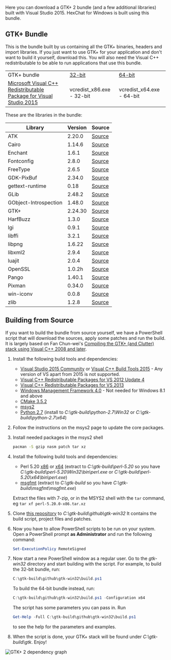 Here you can download a GTK+ 2 bundle (and a few additional libraries) built with Visual Studio 2015. HexChat for Windows is built using this bundle.


## GTK+ Bundle

This is the bundle built by us containing all the GTK+ binaries, headers and import libraries. If you just want to use GTK+ for your application and don't want to build it yourself, download this. You will also need the Visual C++ redistributable to be able to run applications that use this bundle.


<table>
    <tr>
        <td>GTK+ bundle</td>
        <td><a href="https://dl.hexchat.net/gtk-win32/vc14/x86/gtk-Win32.7z">32-bit</a></td>
        <td><a href="https://dl.hexchat.net/gtk-win32/vc14/x64/gtk-x64.7z">64-bit</a></td>
    </tr>
    <tr>
        <td><a href="https://www.microsoft.com/en-us/download/details.aspx?id=48145">Microsoft Visual C++ Redistributable Package for Visual Studio 2015</a></td>
        <td>vcredist_x86.exe - 32-bit</a></td>
        <td>vcredist_x64.exe - 64-bit</a></td>
    </tr>
</table>

These are the libraries in the bundle:

| Library                | Version        | Source
| ---------------------- | -------------- | ------
| ATK                    | 2.20.0         | [Source](https://dl.hexchat.net/gtk-win32/src/atk-2.20.0.tar.xz)
| Cairo                  | 1.14.6         | [Source](https://dl.hexchat.net/gtk-win32/src/cairo-1.14.6.tar.xz)
| Enchant                | 1.6.1          | [Source](https://dl.hexchat.net/gtk-win32/src/enchant-1.6.1.tar.xz)
| Fontconfig             | 2.8.0          | [Source](https://dl.hexchat.net/gtk-win32/src/fontconfig-2.8.0.tar.gz)
| FreeType               | 2.6.5          | [Source](https://dl.hexchat.net/gtk-win32/src/freetype-2.6.5.tar.bz2)
| GDK-PixBuf             | 2.34.0         | [Source](https://dl.hexchat.net/gtk-win32/src/gdk-pixbuf-2.34.0.tar.xz)
| gettext-runtime        | 0.18           | [Source](https://dl.hexchat.net/gtk-win32/src/gettext-vc100-0.18-src.tar.bz2)
| GLib                   | 2.48.2         | [Source](https://dl.hexchat.net/gtk-win32/src/glib-2.48.2.tar.xz)
| GObject-Introspection  | 1.48.0         | [Source](https://dl.hexchat.net/gtk-win32/src/gobject-introspection-1.48.0.tar.xz)
| GTK+                   | 2.24.30        | [Source](https://dl.hexchat.net/gtk-win32/src/gtk+-2.24.30.tar.xz)
| HarfBuzz               | 1.3.0          | [Source](https://dl.hexchat.net/gtk-win32/src/harfbuzz-1.3.0.tar.bz2)
| lgi                    | 0.9.1          | [Source](https://dl.hexchat.net/gtk-win32/src/lgi-0.9.1.tar.gz)
| libffi                 | 3.2.1          | [Source](https://dl.hexchat.net/gtk-win32/src/libffi-3.2.1.tar.gz)
| libpng                 | 1.6.22         | [Source](https://dl.hexchat.net/gtk-win32/src/libpng-1.6.22.tar.xz)
| libxml2                | 2.9.4          | [Source](https://dl.hexchat.net/gtk-win32/src/libxml2-2.9.4.tar.gz)
| luajit                 | 2.0.4          | [Source](https://dl.hexchat.net/gtk-win32/src/luajit-2.0.4.tar.gz)
| OpenSSL                | 1.0.2h         | [Source](https://dl.hexchat.net/gtk-win32/src/openssl-1.0.2h.tar.gz)
| Pango                  | 1.40.1         | [Source](https://dl.hexchat.net/gtk-win32/src/pango-1.40.1.tar.xz)
| Pixman                 | 0.34.0         | [Source](https://dl.hexchat.net/gtk-win32/src/pixman-0.34.0.tar.gz)
| win-iconv              | 0.0.8          | [Source](https://dl.hexchat.net/gtk-win32/src/win-iconv-0.0.8.tar.gz)
| zlib                   | 1.2.8          | [Source](https://dl.hexchat.net/gtk-win32/src/zlib-1.2.8.tar.xz)

## Building from Source

If you want to build the bundle from source yourself, we have a PowerShell script that will download the sources, apply some patches and run the build. It is largely based on Fan Chun-wei's [Compiling the GTK+ (and Clutter) stack using Visual C++ 2008 and later](https://wiki.gnome.org/action/show/Projects/GTK+/Win32/MSVCCompilationOfGTKStack).

1. Install the following build tools and dependencies:

    * [Visual Studio 2015 Community](http://www.visualstudio.com/downloads/download-visual-studio-vs) or [Visual C++ Build Tools 2015](http://go.microsoft.com/fwlink/?LinkId=691126) - Any version of VS apart from 2015 is not supported.
    * [Visual C++ Redistributable Packages for VS 2012 Update 4](https://www.microsoft.com/en-us/download/details.aspx?id=30679)
    * [Visual C++ Redistributable Packages for VS 2013](https://www.microsoft.com/en-us/download/details.aspx?id=40784)
    * [Windows Management Framework 4.0](https://www.microsoft.com/en-us/download/details.aspx?id=40855) - Not needed for Windows 8.1 and above
    * [CMake 3.5.2](https://cmake.org/download/)
    * [msys2](https://msys2.github.io/)
    * [Python 2.7](https://www.python.org/downloads/windows/) (install to _C:\gtk-build\python-2.7\Win32_ or _C:\gtk-build\python-2.7\x64_)

1. Follow the instructions on the msys2 page to update the core packages.

1. Install needed packages in the msys2 shell

    ```bash
    pacman -S gzip nasm patch tar xz
    ```

1. Install the following build tools and dependencies:

    * Perl 5.20 [x86](https://dl.hexchat.net/misc/perl/perl-5.20.0-x86.tar.xz) or [x64](https://dl.hexchat.net/misc/perl/perl-5.20.0-x64.tar.xz) (extract to _C:\gtk-build\perl-5.20_ so you have _C:\gtk-build\perl-5.20\Win32\bin\perl.exe_ or _C:\gtk-build\perl-5.20\x64\bin\perl.exe_)
    * [msgfmt](https://dl.hexchat.net/gtk-win32/msgfmt-0.18.1.tar.xz) (extract to _C:\gtk-build_ so you have _C:\gtk-build\msgfmt\msgfmt.exe_)

	Extract the files with 7-zip, or in the MSYS2 shell with the `tar` command, eg `tar xf perl-5.20.0-x86.tar.xz`

1. Clone [this repository](https://github.com/hexchat/gtk-win32) to _C:\gtk-build\github\gtk-win32_ It contains the build script, project files and patches.

1. Now you have to allow PowerShell scripts to be run on your system. Open a PowerShell prompt **as Administrator** and run the following command:

    ```powershell
    Set-ExecutionPolicy RemoteSigned
    ```

1. Now start a new PowerShell window as a regular user. Go to the _gtk-win32_ directory and start building with the script. For example, to build the 32-bit bundle, run:

    ```powershell
    C:\gtk-build\github\gtk-win32\build.ps1
    ```

    To build the 64-bit bundle instead, run:

    ```powershell
    C:\gtk-build\github\gtk-win32\build.ps1 -Configuration x64
    ```

    The script has some parameters you can pass in. Run

    ```powershell
    Get-Help -Full C:\gtk-build\github\gtk-win32\build.ps1
    ```

    to see the help for the parameters and examples.

1. When the script is done, your GTK+ stack will be found under _C:\gtk-build\gtk_. Enjoy!

![GTK+ 2 dependency graph](https://hexchat.github.io/gtk-win32/img/dependency-graph.png)
